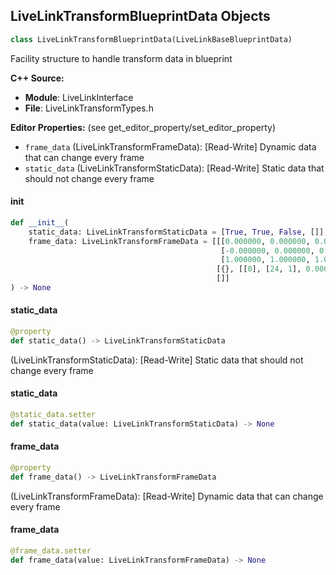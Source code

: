 ## LiveLinkTransformBlueprintData Objects

```python
class LiveLinkTransformBlueprintData(LiveLinkBaseBlueprintData)
```

Facility structure to handle transform data in blueprint

**C++ Source:**

- **Module**: LiveLinkInterface
- **File**: LiveLinkTransformTypes.h

**Editor Properties:** (see get_editor_property/set_editor_property)

- ``frame_data`` (LiveLinkTransformFrameData):  [Read-Write] Dynamic data that can change every frame
- ``static_data`` (LiveLinkTransformStaticData):  [Read-Write] Static data that should not change every frame

<a id="unreal.LiveLinkTransformBlueprintData.__init__"></a>

#### __init__

```python
def __init__(
    static_data: LiveLinkTransformStaticData = [True, True, False, []],
    frame_data: LiveLinkTransformFrameData = [[[0.000000, 0.000000, 0.000000],
                                               [-0.000000, 0.000000, 0.000000],
                                               [1.000000, 1.000000, 1.000000]],
                                              [{}, [[0], [24, 1], 0.000000]],
                                              []]
) -> None
```

<a id="unreal.LiveLinkTransformBlueprintData.static_data"></a>

#### static_data

```python
@property
def static_data() -> LiveLinkTransformStaticData
```

(LiveLinkTransformStaticData):  [Read-Write] Static data that should not change every frame

<a id="unreal.LiveLinkTransformBlueprintData.static_data"></a>

#### static_data

```python
@static_data.setter
def static_data(value: LiveLinkTransformStaticData) -> None
```

<a id="unreal.LiveLinkTransformBlueprintData.frame_data"></a>

#### frame_data

```python
@property
def frame_data() -> LiveLinkTransformFrameData
```

(LiveLinkTransformFrameData):  [Read-Write] Dynamic data that can change every frame

<a id="unreal.LiveLinkTransformBlueprintData.frame_data"></a>

#### frame_data

```python
@frame_data.setter
def frame_data(value: LiveLinkTransformFrameData) -> None
```

<a id="unreal.LiveLinkCurveConversionSettings"></a>